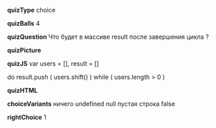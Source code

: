 ____quizType____
choice

____quizBalls____
4

____quizQuestion____
Что будет в массиве result после завершения цикла ?


____quizPicture____


____quizJS____
var users = [],
    result = []

do result.push ( users.shift() )
while ( users.length > 0 )


____quizHTML____



____choiceVariants____
ничего
undefined
null
пустая строка
false


____rightChoice____
1
